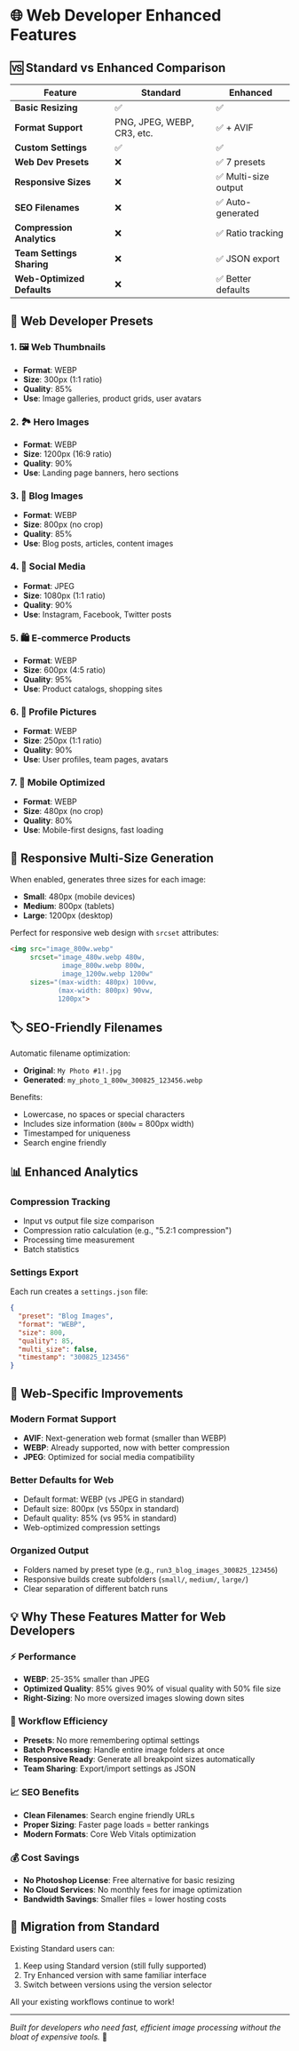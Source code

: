 # 🌐 Web Developer Enhanced Features

## 🆚 Standard vs Enhanced Comparison

| Feature | Standard | Enhanced |
|---------|----------|----------|
| **Basic Resizing** | ✅ | ✅ |
| **Format Support** | PNG, JPEG, WEBP, CR3, etc. | ✅ + AVIF |
| **Custom Settings** | ✅ | ✅ |
| **Web Dev Presets** | ❌ | ✅ 7 presets |
| **Responsive Sizes** | ❌ | ✅ Multi-size output |
| **SEO Filenames** | ❌ | ✅ Auto-generated |
| **Compression Analytics** | ❌ | ✅ Ratio tracking |
| **Team Settings Sharing** | ❌ | ✅ JSON export |
| **Web-Optimized Defaults** | ❌ | ✅ Better defaults |

## 🚀 Web Developer Presets

### 1. 🖼️ Web Thumbnails
- **Format**: WEBP
- **Size**: 300px (1:1 ratio)
- **Quality**: 85%
- **Use**: Image galleries, product grids, user avatars

### 2. 🏞️ Hero Images  
- **Format**: WEBP
- **Size**: 1200px (16:9 ratio)
- **Quality**: 90%
- **Use**: Landing page banners, hero sections

### 3. 📝 Blog Images
- **Format**: WEBP
- **Size**: 800px (no crop)
- **Quality**: 85%
- **Use**: Blog posts, articles, content images

### 4. 📱 Social Media
- **Format**: JPEG
- **Size**: 1080px (1:1 ratio)  
- **Quality**: 90%
- **Use**: Instagram, Facebook, Twitter posts

### 5. 🛍️ E-commerce Products
- **Format**: WEBP
- **Size**: 600px (4:5 ratio)
- **Quality**: 95%
- **Use**: Product catalogs, shopping sites

### 6. 👤 Profile Pictures
- **Format**: WEBP  
- **Size**: 250px (1:1 ratio)
- **Quality**: 90%
- **Use**: User profiles, team pages, avatars

### 7. 📲 Mobile Optimized
- **Format**: WEBP
- **Size**: 480px (no crop)
- **Quality**: 80%
- **Use**: Mobile-first designs, fast loading

## 📱 Responsive Multi-Size Generation

When enabled, generates three sizes for each image:
- **Small**: 480px (mobile devices)
- **Medium**: 800px (tablets)
- **Large**: 1200px (desktop)

Perfect for responsive web design with `srcset` attributes:

```html
<img src="image_800w.webp" 
     srcset="image_480w.webp 480w, 
             image_800w.webp 800w, 
             image_1200w.webp 1200w"
     sizes="(max-width: 480px) 100vw, 
            (max-width: 800px) 90vw, 
            1200px">
```

## 🏷️ SEO-Friendly Filenames

Automatic filename optimization:
- **Original**: `My Photo #1!.jpg`
- **Generated**: `my_photo_1_800w_300825_123456.webp`

Benefits:
- Lowercase, no spaces or special characters
- Includes size information (`800w` = 800px width)
- Timestamped for uniqueness
- Search engine friendly

## 📊 Enhanced Analytics

### Compression Tracking
- Input vs output file size comparison
- Compression ratio calculation (e.g., "5.2:1 compression")
- Processing time measurement
- Batch statistics

### Settings Export
Each run creates a `settings.json` file:
```json
{
  "preset": "Blog Images",
  "format": "WEBP",
  "size": 800,
  "quality": 85,
  "multi_size": false,
  "timestamp": "300825_123456"
}
```

## 🎯 Web-Specific Improvements

### Modern Format Support
- **AVIF**: Next-generation web format (smaller than WEBP)
- **WEBP**: Already supported, now with better compression
- **JPEG**: Optimized for social media compatibility

### Better Defaults for Web
- Default format: WEBP (vs JPEG in standard)
- Default size: 800px (vs 550px in standard)  
- Default quality: 85% (vs 95% in standard)
- Web-optimized compression settings

### Organized Output
- Folders named by preset type (e.g., `run3_blog_images_300825_123456`)
- Responsive builds create subfolders (`small/`, `medium/`, `large/`)
- Clear separation of different batch runs

## 💡 Why These Features Matter for Web Developers

### ⚡ Performance
- **WEBP**: 25-35% smaller than JPEG
- **Optimized Quality**: 85% gives 90% of visual quality with 50% file size
- **Right-Sizing**: No more oversized images slowing down sites

### 🔧 Workflow Efficiency  
- **Presets**: No more remembering optimal settings
- **Batch Processing**: Handle entire image folders at once
- **Responsive Ready**: Generate all breakpoint sizes automatically
- **Team Sharing**: Export/import settings as JSON

### 📈 SEO Benefits
- **Clean Filenames**: Search engine friendly URLs
- **Proper Sizing**: Faster page loads = better rankings
- **Modern Formats**: Core Web Vitals optimization

### 💰 Cost Savings
- **No Photoshop License**: Free alternative for basic resizing
- **No Cloud Services**: No monthly fees for image optimization
- **Bandwidth Savings**: Smaller files = lower hosting costs

## 🔄 Migration from Standard

Existing Standard users can:
1. Keep using Standard version (still fully supported)
2. Try Enhanced version with same familiar interface
3. Switch between versions using the version selector

All your existing workflows continue to work!

---

*Built for developers who need fast, efficient image processing without the bloat of expensive tools.* 🚀
